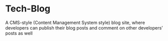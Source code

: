# Tech-Blog
A CMS-style (Content Management System style) blog site, where developers can publish their blog posts and comment on other developers’ posts as well
